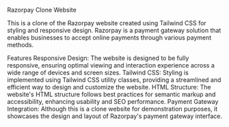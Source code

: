 Razorpay Clone Website

This is a clone of the Razorpay website created using Tailwind CSS for styling and responsive design. Razorpay is a payment gateway solution that enables businesses to accept online payments through various payment methods.

Features
Responsive Design: The website is designed to be fully responsive, ensuring optimal viewing and interaction experience across a wide range of devices and screen sizes.
Tailwind CSS: Styling is implemented using Tailwind CSS utility classes, providing a streamlined and efficient way to design and customize the website.
HTML Structure: The website's HTML structure follows best practices for semantic markup and accessibility, enhancing usability and SEO performance.
Payment Gateway Integration: Although this is a clone website for demonstration purposes, it showcases the design and layout of Razorpay's payment gateway interface.
